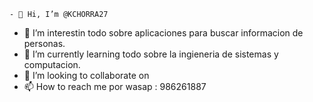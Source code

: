     - 👋 Hi, I’m @KCHORRA27
- 👀 I’m interestin  todo sobre aplicaciones para buscar informacion de personas.
- 🌱 I’m currently learning  todo sobre la ingieneria de sistemas y computacion.
- 💞️ I’m looking to collaborate on 
- 📫 How to reach me  por wasap : 986261887

<!---
KCHORRA27/KCHORRA27 is a ✨ special ✨ repository because its `README.md` (this file) appears on your GitHub profile.
You can click the Preview link to take a look at your changes.
--->
